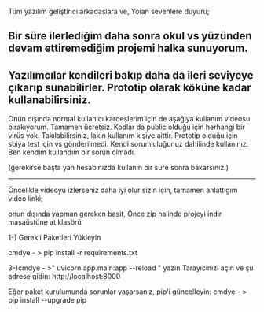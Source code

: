 Tüm yazılım geliştirici arkadaşlara ve, Yoian sevenlere duyuru;

Bir süre ilerlediğim daha sonra okul vs yüzünden devam ettiremediğim projemi halka sunuyorum.
---------------------------
Yazılımcılar kendileri bakıp daha da ileri seviyeye çıkarıp sunabilirler. Prototip olarak köküne kadar kullanabilirsiniz.
-----------------------------

Onun dışında normal kullanıcı kardeşlerim için de aşağıya kullanım videosu bırakıyorum. Tamamen ücretsiz. Kodlar da public olduğu için herhangi bir virüs yok. Takılabilirsiniz, lakin kullanım kişiye aittir. Prototip olduğu için sbiya test için vs gönderilmedi. Kendi sorumluluğunuz dahilinde kullanınız. Ben kendim kullandım bir sorun olmadı. 

(gerekirse başta yan hesabınızda kullanın bir süre sonra bakarsınız.)

------------------------------

Öncelikle videoyu izlerseniz daha iyi olur sizin için, tamamen anlattıgım video linki; 

onun dışında yapman gereken basit, Önce zip halinde projeyi indir masaüstüne at klasörü


1-) Gerekli Paketleri Yükleyin

cmdye - > pip install -r requirements.txt

3-)cmdye - >" uvicorn app.main:app --reload " yazın
Tarayıcınızı açın ve şu adrese gidin: http://localhost:8000

Eğer paket kurulumunda sorunlar yaşarsanız, pip'i güncelleyin:
cmdye - > pip install --upgrade pip
